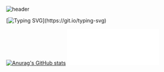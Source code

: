 ![header](https://capsule-render.vercel.app/api?type=waving&color=0:f6acdd,100:c6acf6&height=280&section=header&text=Hello%20World✋%20I'm%20Hyeji!&fontSize=50&fontColor=ffffff )







[![Typing SVG](https://readme-typing-svg.demolab.com?font=Solway&size=35&pause=1000&color=E6B9F7&width=700&lines=I'm+Front-end+Developer;I'm+currently+learning+Web;)](https://git.io/typing-svg)


[![Anurag's GitHub stats](https://github-readme-stats.vercel.app/api?username=hyejee0504&show_icons=true&theme=dracula)](https://github.com/anuraghazra/github-readme-stats)
<img src="https://raw.githubusercontent.com/dkssud8150/github-stats-transparent/output/generated/languages.svg" width="49.2%" />
